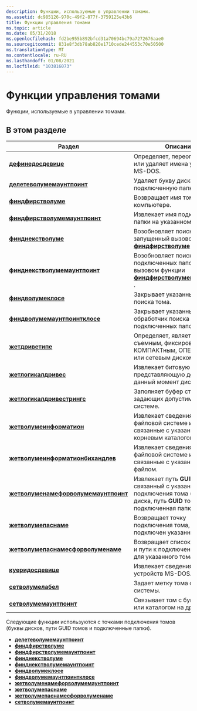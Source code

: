 ```yaml
---
description: Функции, используемые в управлении томами.
ms.assetid: dc985126-970c-49f2-877f-3759125e43b6
title: Функции управления томами
ms.topic: article
ms.date: 05/31/2018
ms.openlocfilehash: fd2be955b892bfcd31a70694bc79a7272676aae0
ms.sourcegitcommit: 831e8f3db78ab820e1710cede244553c70e50500
ms.translationtype: MT
ms.contentlocale: ru-RU
ms.lasthandoff: 01/08/2021
ms.locfileid: "103816073"
---
```

# <a name="volume-management-functions"></a>Функции управления томами

Функции, используемые в управлении томами.

## <a name="in-this-section"></a>В этом разделе



| Раздел                                                                                   | Описание                                                                                                                                                                   |
|-----------------------------------------------------------------------------------------|-------------------------------------------------------------------------------------------------------------------------------------------------------------------------------|
| [**дефинедосдевице**](/windows/desktop/api/FileAPI/nf-fileapi-definedosdevicew)<br/>                                   | Определяет, переопределяет или удаляет имена устройств MS-DOS.<br/>                                                                                                                |
| [**делетеволумемаунтпоинт**](/windows/desktop/api/FileAPI/nf-fileapi-deletevolumemountpointw)<br/>                     | Удаляет букву диска или подключенную папку.<br/>                                                                                                                          |
| [**финдфирстволуме**](/windows/desktop/api/FileAPI/nf-fileapi-findfirstvolumew)<br/>                                   | Возвращает имя тома на компьютере. <br/>                                                                                                                     |
| [**финдфирстволумемаунтпоинт**](/windows/desktop/api/WinBase/nf-winbase-findfirstvolumemountpointa)<br/>               | Извлекает имя подключенной папки на указанном томе. <br/>                                                                                                   |
| [**финднекстволуме**](/windows/desktop/api/FileAPI/nf-fileapi-findnextvolumew)<br/>                                     | Возобновляет поиск тома, запущенный вызовом функции [**финдфирстволуме**](/windows/desktop/api/FileAPI/nf-fileapi-findfirstvolumew) . <br/>                                                           |
| [**финднекстволумемаунтпоинт**](/windows/desktop/api/WinBase/nf-winbase-findnextvolumemountpointa)<br/>                 | Возобновляет поиск подключенных папок, начатый вызовом функции [**финдфирстволумемаунтпоинт**](/windows/desktop/api/WinBase/nf-winbase-findfirstvolumemountpointa) . <br/>                               |
| [**финдволумеклосе**](/windows/desktop/api/FileAPI/nf-fileapi-findvolumeclose)<br/>                                   | Закрывает указанный маркер поиска тома.<br/>                                                                                                                         |
| [**финдволумемаунтпоинтклосе**](/windows/desktop/api/WinBase/nf-winbase-findvolumemountpointclose)<br/>               | Закрывает указанный обработчик поиска подключенных папок.<br/>                                                                                                                 |
| [**жетдриветипе**](/windows/desktop/api/FileAPI/nf-fileapi-getdrivetypea)<br/>                                         | Определяет, является ли диск съемным, фиксированным, КОМПАКТным, ОПЕРАТИВным или сетевым диском.<br/>                                                                         |
| [**жетлогикалдривес**](/windows/desktop/api/FileAPI/nf-fileapi-getlogicaldrives)<br/>                                 | Извлекает битовую маску, представляющую доступные в данный момент диски.<br/>                                                                                              |
| [**жетлогикалдривестрингс**](/windows/desktop/api/FileAPI/nf-fileapi-getlogicaldrivestringsw)<br/>                     | Заполняет буфер строками, задающих допустимые диски в системе.<br/>                                                                                               |
| [**жетволумеинформатион**](/windows/desktop/api/FileAPI/nf-fileapi-getvolumeinformationa)<br/>                         | Извлекает сведения о файловой системе и томе, связанные с указанным корневым каталогом.<br/>                                                               |
| [**жетволумеинформатионбихандлев**](/windows/desktop/api/FileAPI/nf-fileapi-getvolumeinformationbyhandlew)<br/>       | Извлекает сведения о файловой системе и томе, связанные с указанным файлом.<br/>                                                                         |
| [**жетволуменамефорволумемаунтпоинт**](/windows/desktop/api/FileAPI/nf-fileapi-getvolumenameforvolumemountpointw)<br/> | Извлекает путь **GUID** тома, связанный с указанной точкой подключения тома (буква диска, путь **GUID** тома или подключенная папка).<br/> |
| [**жетволумепаснаме**](/windows/desktop/api/FileAPI/nf-fileapi-getvolumepathnamew)<br/>                               | Возвращает точку подключения тома, в которой подключен указанный путь.<br/>                                                                                              |
| [**жетволумепаснамесфорволуменаме**](/windows/desktop/api/FileAPI/nf-fileapi-getvolumepathnamesforvolumenamew)<br/>   | Возвращает список букв диска и пути к подключенной папке для указанного тома.<br/>                                                                               |
| [**куеридосдевице**](/windows/desktop/api/FileAPI/nf-fileapi-querydosdevicew)<br/>                                     | Извлекает сведения об именах устройств MS-DOS.<br/>                                                                                                                   |
| [**сетволумелабел**](/windows/desktop/api/WinBase/nf-winbase-setvolumelabela)<br/>                                     | Задает метку тома файловой системы.<br/>                                                                                                                            |
| [**сетволумемаунтпоинт**](/windows/desktop/api/WinBase/nf-winbase-setvolumemountpointa)<br/>                           | Связывает том с буквой диска или каталогом на другом томе.<br/>                                                                                          |



 

Следующие функции используются с точками подключения томов (буквы дисков, пути GUID томов и подключенные папки).

-   [**делетеволумемаунтпоинт**](/windows/desktop/api/FileAPI/nf-fileapi-deletevolumemountpointw)
-   [**финдфирстволуме**](/windows/desktop/api/FileAPI/nf-fileapi-findfirstvolumew)
-   [**финдфирстволумемаунтпоинт**](/windows/desktop/api/WinBase/nf-winbase-findfirstvolumemountpointa)
-   [**финднекстволуме**](/windows/desktop/api/FileAPI/nf-fileapi-findnextvolumew)
-   [**финднекстволумемаунтпоинт**](/windows/desktop/api/WinBase/nf-winbase-findnextvolumemountpointa)
-   [**финдволумеклосе**](/windows/desktop/api/FileAPI/nf-fileapi-findvolumeclose)
-   [**финдволумемаунтпоинтклосе**](/windows/desktop/api/WinBase/nf-winbase-findvolumemountpointclose)
-   [**жетволуменамефорволумемаунтпоинт**](/windows/desktop/api/FileAPI/nf-fileapi-getvolumenameforvolumemountpointw)
-   [**жетволумепаснаме**](/windows/desktop/api/FileAPI/nf-fileapi-getvolumepathnamew)
-   [**жетволумепаснамесфорволуменаме**](/windows/desktop/api/FileAPI/nf-fileapi-getvolumepathnamesforvolumenamew)
-   [**сетволумемаунтпоинт**](/windows/desktop/api/WinBase/nf-winbase-setvolumemountpointa)

 

 




